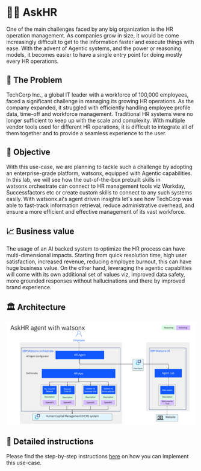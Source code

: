 # 🧑‍💼 AskHR

One of the main challenges faced by any big organization is the HR operation management. As companies grow in size, it would be come increasingly difficult to get to the information faster and execute things with ease. With the advent of Agentic systems, and the power or reasoning models, it becomes easier to have a single entry point for doing mostly every HR operations.


## 🤔 The Problem

TechCorp Inc., a global IT leader with a workforce of 100,000 employees, faced a significant challenge in managing its growing HR operations. As the company expanded, it struggled with efficiently handling employee profile data, time-off and workforce management. Traditional HR systems were no longer sufficient to keep up with the scale and complexity. With multiple vendor tools used for different HR operations, it is difficult to integrate all of them together and to provide a seamless experience to the user.


## 🎯 Objective

With this use-case, we are planning to tackle such a challenge by adopting an enterprise-grade platform, watsonx, equipped with Agentic capabilities.
In this lab, we will see how the out-of-the-box prebuilt skills  in watsonx.orchestrate can connect to HR management tools viz Workday, Successfactors etc or create custom skills to connect to any such systems easily. With watsonx.ai's agent driven insights let's see how TechCorp was able to fast-track information retrieval, reduce administrative overhead, and ensure a more efficient and effective management of its vast workforce.


## 📈 Business value

The usage of an AI backed system to optimize the HR process can have multi-dimensional impacts. Starting from quick resolution time, high user satisfaction, increased revenue, reducing employee burnout, this can have huge business value. On the other hand, leveraging the agentic capablities will come with its own additional set of values viz, improved data safety, more grounded responses without hallucinations and there by improved brand experience. 

## 🏛️ Architecture

<img alt="AskHR" src="assets/arch_diagm.png">


## 📄 Detailed instructions

Please find the step-by-step instructions [here](assets/hands-on-lab-askhr.md) on how you can implement this use-case.
